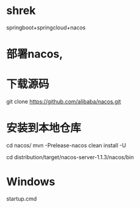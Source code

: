# shrek
springboot+springcloud+nacos

# 部署nacos,
# 下载源码
git clone https://github.com/alibaba/nacos.git

# 安装到本地仓库
cd nacos/
mvn -Prelease-nacos clean install -U

cd distribution/target/nacos-server-1.1.3/nacos/bin

# Windows
startup.cmd
